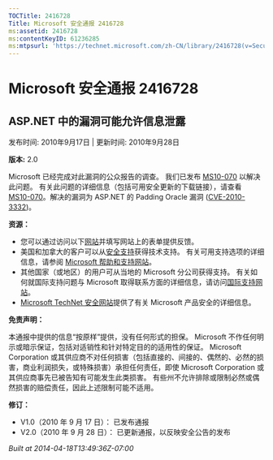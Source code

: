 ```yaml
---
TOCTitle: 2416728
Title: Microsoft 安全通报 2416728
ms:assetid: 2416728
ms:contentKeyID: 61236285
ms:mtpsurl: 'https://technet.microsoft.com/zh-CN/library/2416728(v=Security.10)'
---
```




Microsoft 安全通报 2416728
==========================

ASP.NET 中的漏洞可能允许信息泄露
--------------------------------

发布时间: 2010年9月17日 | 更新时间: 2010年9月28日

**版本:** 2.0

Microsoft 已经完成对此漏洞的公众报告的调查。 我们已发布 [MS10-070](https://go.microsoft.com/fwlink/?linkid=202409) 以解决此问题。 有关此问题的详细信息（包括可用安全更新的下载链接），请查看 [MS10-070](https://go.microsoft.com/fwlink/?linkid=202409)。解决的漏洞为 ASP.NET 的 Padding Oracle 漏洞 ([CVE-2010-3332](https://www.cve.mitre.org/cgi-bin/cvename.cgi?name=cve-2010-3332))。

**资源：**

-   您可以通过访问以下[网站](https://support.microsoft.com/common/survey.aspx?scid=sw;en;1257&amp;showpage=1&amp;ws=technet&amp;sd=tech)并填写网站上的表单提供反馈。
-   美国和加拿大的客户可以从[安全支持](https://go.microsoft.com/fwlink/?linkid=21131)获得技术支持。 有关可用支持选项的详细信息，请参阅 [Microsoft 帮助和支持网站](https://support.microsoft.com)。
-   其他国家（或地区）的用户可从当地的 Microsoft 分公司获得支持。 有关如何就国际支持问题与 Microsoft 取得联系方面的详细信息，请访问[国际支持网站](https://go.microsoft.com/fwlink/?linkid=21155)。
-   [Microsoft TechNet 安全网站](https://go.microsoft.com/fwlink/?linkid=21132)提供了有关 Microsoft 产品安全的详细信息。

**免责声明：**

本通报中提供的信息“按原样”提供，没有任何形式的担保。 Microsoft 不作任何明示或暗示保证，包括对适销性和针对特定目的的适用性的保证。 Microsoft Corporation 或其供应商不对任何损害（包括直接的、间接的、偶然的、必然的损害，商业利润损失，或特殊损害）承担任何责任，即使 Microsoft Corporation 或其供应商事先已被告知有可能发生此类损害。 有些州不允许排除或限制必然或偶然损害的赔偿责任，因此上述限制可能不适用。

**修订：**

-   V1.0（2010 年 9 月 17 日）： 已发布通报
-   V2.0（2010 年 9 月 28 日）： 已更新通报，以反映安全公告的发布

*Built at 2014-04-18T13:49:36Z-07:00*
